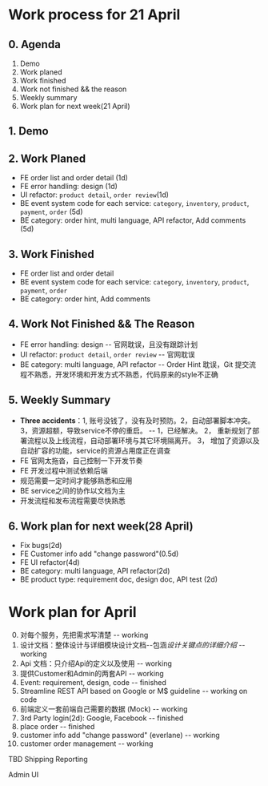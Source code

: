 # Work process for 21 April

## 0. Agenda

1. Demo
2. Work planed
3. Work finished
4. Work not finished && the reason
5. Weekly summary
6. Work plan for next week(21 April)

## 1. Demo

## 2. Work Planed
* FE order list and order detail (1d)
* FE error handling: design (1d)
* UI refactor: `product detail`, `order review`(1d)
* BE event system code for each service: `category`, `inventory`, `product`, `payment`, `order` (5d)
* BE category: order hint, multi language, API refactor, Add comments (5d)

## 3. Work Finished
* FE order list and order detail 
* BE event system code for each service: `category`, `inventory`, `product`, `payment`, `order`
* BE category: order hint,  Add comments 

## 4. Work Not Finished && The Reason
* FE error handling: design -- 官网耽误，且没有跟踪计划
* UI refactor: `product detail`, `order review` -- 官网耽误
* BE category:  multi language, API refactor -- Order Hint 耽误，Git 提交流程不熟悉，开发环境和开发方式不熟悉，代码原来的style不正确

## 5. Weekly Summary
* **Three accidents**：1, 账号没钱了，没有及时预防。2，自动部署脚本冲突。3，资源超额，导致service不停的重启。 -- 1，已经解决。 2， 重新规划了部署流程以及上线流程，自动部署环境与其它环境隔离开。 3， 增加了资源以及自动扩容的功能，service的资源占用度正在调查
* FE 官网太拖沓，自己控制一下开发节奏
* FE 开发过程中测试依赖后端
* 规范需要一定时间才能够熟悉和应用
* BE service之间的协作以文档为主
* 开发流程和发布流程需要尽快熟悉

## 6. Work plan for next week(28 April)
* Fix bugs(2d)
* FE Customer info add "change password"(0.5d)
* FE UI refactor(4d)
* BE category: multi language, API refactor(2d)
* BE product type: requirement doc, design doc, API test (2d)

# Work plan for April

0. 对每个服务，先把需求写清楚 -- working
1. 设计文档：整体设计与详细模块设计文档--包涵*设计关键点的详细介绍* -- working
2. Api 文档：只介绍Api的定义以及使用 -- working
3. 提供Customer和Admin的两套API -- working
4. Event: requirement, design, code -- finished
5. Streamline REST API based on Google or M$ guideline -- working on code 
6. 前端定义一套前端自己需要的数据 (Mock) -- working
7. 3rd Party login(2d): Google, Facebook -- finished
8. place order -- finished
9. customer info add "change password" (everlane) -- working
10. customer order management -- working

TBD
Shipping
Reporting

Admin UI

